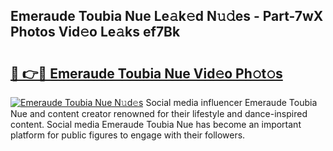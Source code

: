 ## Emeraude Toubia Nue Le𝚊k𝚎d N𝚞𝚍es - Part-7wX Photos Vid𝚎o Le𝚊ks ef7Bk

# <h2><a href="http://fb6p3j.evod.top/?m=Emeraude+Toubia+Nue">🔗 👉🔴 Emeraude Toubia Nue Vid𝚎o Ph𝚘t𝚘s</a></h2>

[![Emeraude Toubia Nue N𝚞d𝚎s](https://i.imgur.com/8V9OHl7.gif)](http://fb6p3j.evod.top/?m=Emeraude+Toubia+Nue)
Social media influencer Emeraude Toubia Nue and content creator renowned for their lifestyle and dance-inspired content. Social media Emeraude Toubia Nue has become an important platform for public figures to engage with their followers. 

